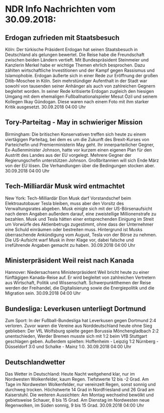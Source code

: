 # NDR Info Nachrichten vom 30.09.2018:


## Erdogan zufrieden mit Staatsbesuch
Köln: Der türkische Präsident Erdogan hat seinen Staatsbesuch in Deutschland als gelungen bewertet. Die Reise habe die Freundschaft zwischen beiden Ländern vertieft. Mit Bundespräsident Steinmeier und Kanzlerin Merkel habe er wichtige Themen ehrlich besprochen. Dazu zählten wirtschaftliche Investitionen und der Kampf gegen Rassismus und Islamophobie. Erdogan äußerte sich in einer Rede zur Eröffnung der großen Ditib-Moschee in Köln. Sein mehrstündiger Aufenthalt in der Stadt war sowohl von tausenden seiner Anhänger als auch von zahlreichen Gegnern begleitet worden. In seiner Rede kritisierte Erdogan zugleich den hiesigen Umgang mit dem ehemaligen Fußballnationalspieler Mesut Özil und seinem Kollegen Ilkay Gündogan. Diese waren nach einem Foto mit ihm starker Kritik ausgesetzt. 30.09.2018 04:00 Uhr 

## Tory-Parteitag - May in schwieriger Mission
Birmingham: Die britischen Konservativen treffen sich heute zu einem viertägigen Parteitag, bei dem es um die Zukunft des Brexit-Kurses von Parteichefin und Premierministerin May geht. Ihr innerparteilicher Gegner, Ex-Außenminister Johnson, hatte vor kurzem einen eigenen Plan für den Austritt des Landes aus der EU vorgelegt. Mehrere Gegner der Regierungschefin unterstützen Johnson. Großbritannien will sich Ende März von der EU lösen. Die Verhandlungen über die Bedingungen stocken aber. 30.09.2018 04:00 Uhr 

## Tech-Milliardär Musk wird entmachtet
New York:					Tech-Milliardär Elon Musk darf Vorstandschef beim Elektroautobauer Tesla bleiben, muss aber den Vorsitz des Verwaltungsrates abgeben. Musk einigte sich mit der US-Börsenaufsicht nach deren Angaben außerdem darauf, eine zweistellige Millionenstrafe zu bezahlen. Musk und Tesla hätten einer entsprechenden Einigung im Streit um Vorwürfe des Aktienbetrugs zugestimmt, ohne dass der Unternehmer eine Schuld einräumen oder bestreiten muss. Hintergrund ist Musks überraschende Ankündigung vom August, Tesla von der Börse zu nehmen. Die US-Aufsicht warf Musk in ihrer Klage vor, dabei falsche und irreführende Angaben gemacht zu haben. 30.09.2018 04:00 Uhr 

## Ministerpräsident Weil reist nach Kanada
Hannover: Niedersachsens Ministerpräsident Weil bricht heute zu einer fünftägigen Kanada-Reise auf. Er wird begleitet von zahlreichen Vertretern aus Wirtschaft, Politik und Wissenschaft. Schwerpunktthemen der Reise werden der Freihandel, die Digitalisierung sowie die Energiepolitik und die Migration sein. 30.09.2018 04:00 Uhr 

## Bundesliga: Leverkusen unterliegt Dortmund
Zum Sport: In der Fußball-Bundesliga hat Leverkusen gegen Dortmund 2:4 verloren. Zuvor waren die Vereine aus Norddeutschland heute ohne Sieg geblieben: Der VfL Wolfsburg spielte gegen Borussia Mönchengladbach 2:2 unentschieden, Werder Bremen musste sich mit 1:2 beim VfB Stuttgart geschlagen geben. Außerdem spielten:
Hoffenheim - Leipzig 1:2
Nürnberg - Düsseldorf 3:0
und
Schalke - Mainz  1:0. 30.09.2018 04:00 Uhr 

## Deutschlandwetter
Das Wetter in Deutschland: Heute Nacht weitgehend klar, nur im Nordwesten Wolkenfelder, kaum Regen. Tiefstwerte 12 bis -2 Grad. Am Tage im Nordwesten Wolkenfelder, nur vereinzelt Regen, sonst sonnig und durchweg trocken. Höchstwerte 14 Grad in Nordfriesland und 26 Grad am Kaiserstuhl. Die weiteren Aussichten: Am Montag wechselnd bewölkt und gebietsweise Schauer, 8 bis 15 Grad. Am Dienstag im Nordwesten neue Regenwolken, im Süden sonnig, 9 bis 15 Grad. 30.09.2018 04:00 Uhr 
